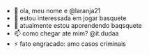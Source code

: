 - 👋 ola, meu nome e @laranja21
- 👀 estou interessada em jogar basquete
- 🌱 atualmente estou aporendendo baqsquete
- 📫 como chegar ate mim? @it.dudaa
- ⚡ fato engracado: amo casos criminais

<!---
laranja21/laranja21 is a ✨ special ✨ repository because its `README.md` (this file) appears on your GitHub profile.
You can click the Preview link to take a look at your changes.
--->
